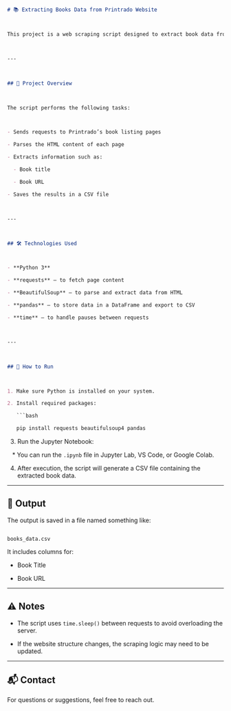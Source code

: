 ````markdown

# 📚 Extracting Books Data from Printrado Website



This project is a web scraping script designed to extract book data from the [Printrado](https://www.printrado.com/) website. It collects key information from multiple pages and stores it in a structured format for analysis or record-keeping.



---



## 🚀 Project Overview



The script performs the following tasks:



- Sends requests to Printrado’s book listing pages

- Parses the HTML content of each page

- Extracts information such as:

  - Book title

  - Book URL

- Saves the results in a CSV file



---



## 🛠️ Technologies Used



- **Python 3**

- **requests** – to fetch page content

- **BeautifulSoup** – to parse and extract data from HTML

- **pandas** – to store data in a DataFrame and export to CSV

- **time** – to handle pauses between requests



---



## 📂 How to Run



1. Make sure Python is installed on your system.

2. Install required packages:

   ```bash

   pip install requests beautifulsoup4 pandas

````



3. Run the Jupyter Notebook:



   * You can run the `.ipynb` file in Jupyter Lab, VS Code, or Google Colab.

4. After execution, the script will generate a CSV file containing the extracted book data.



---



## 📄 Output



The output is saved in a file named something like:



```

books_data.csv

```



It includes columns for:



* Book Title

* Book URL



---



## ⚠️ Notes



* The script uses `time.sleep()` between requests to avoid overloading the server.

* If the website structure changes, the scraping logic may need to be updated.



---



## 📬 Contact



For questions or suggestions, feel free to reach out.

